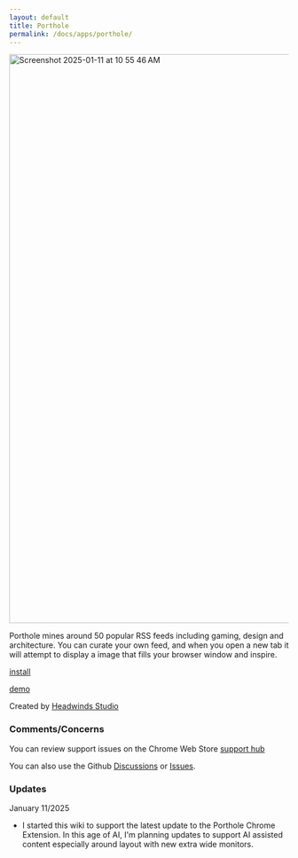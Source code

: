 ```yaml
---
layout: default
title: Porthole
permalink: /docs/apps/porthole/
---
```


<img width="1026" alt="Screenshot 2025-01-11 at 10 55 46 AM" src="https://github.com/user-attachments/assets/90710a8f-af46-4297-9008-86020c27c5eb" />

Porthole mines around 50 popular RSS feeds including gaming, design and architecture. You can curate your own feed, and when you open a new tab it will attempt to display a image that fills your browser window and inspire.

[install](https://chromewebstore.google.com/detail/porthole/dilfffpckfhcpgidnmgaeoidgekcjlln?hl=en)

[demo](https://porthole-demo.vercel.app/)

Created by [Headwinds Studio](https://headwinds.vercel.app/)

### Comments/Concerns

You can review support issues on the Chrome Web Store [support hub](https://chromewebstore.google.com/detail/dilfffpckfhcpgidnmgaeoidgekcjlln/support)

You can also use the Github [Discussions](https://github.com/headwinds/headwinds/discussions) or [Issues](https://github.com/headwinds/headwinds/issues). 

### Updates

January 11/2025
- I started this wiki to support the latest update to the Porthole Chrome Extension. In this age of AI, I'm planning updates to support AI assisted content especially around layout with new extra wide monitors.
